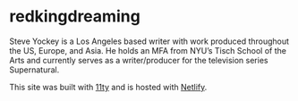 # redkingdreaming

Steve Yockey is a Los Angeles based writer with work produced throughout the US, Europe, and Asia. He holds an MFA from NYU’s Tisch School of the Arts and currently serves as a writer/producer for the television series Supernatural.

This site was built with [11ty](https://www.11ty.io/) and is hosted with [Netlify](https://www.netlify.com/).
